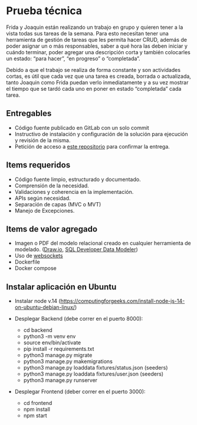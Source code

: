 # Prueba técnica

Frida y Joaquin están realizando un trabajo en grupo y quieren tener a la vista todas sus tareas de la semana. Para esto necesitan tener una herramienta de gestión de tareas que les permita hacer CRUD, además de poder asignar un o más responsables, saber a qué hora las deben iniciar y cuándo terminar, poder agregar una descripción corta y también colocarles un estado: “para hacer”, “en progreso” o “completada”.

Debido a que el trabajo se realiza de forma constante y son actividades cortas, es útil que cada vez que una tarea es creada, borrada o actualizada, tanto Joaquin como Frida puedan verlo inmediatamente y a su vez mostrar el tiempo que se tardó cada uno en poner en estado “completada” cada tarea.

## Entregables
- Código fuente publicado en GitLab con un solo commit
- Instructivo de instalación y configuración de la solución para ejecución y revisión de la misma.
- Petición de acceso a [este repositorio](https://gitlab.com/unergy-dev/prueba-tecnica/) para confirmar la entrega.

## Items requeridos
- Código fuente limpio, estructurado y documentado.
- Comprensión de la necesidad.
- Validaciones y coherencia en la implementación.
- APIs según necesidad.
- Separación de capas (MVC o MVT)
- Manejo de Excepciones.

## Items de valor agregado
- Imagen o PDF del modelo relacional creado en cualquier herramienta de modelado. ([Draw.io](https://app.diagrams.net/), [SQL Developer Data Modeler](https://www.oracle.com/database/sqldeveloper/technologies/sql-data-modeler/))
- Uso de [websockets](https://channels.readthedocs.io/en/stable/)
- Dockerfile
- Docker compose

## Instalar aplicación en Ubuntu
- Instalar node v.14 (https://computingforgeeks.com/install-node-js-14-on-ubuntu-debian-linux/)
- Desplegar Backend (debe correr en el puerto 8000):
    + cd backend
    + python3 -m venv env
    + source env/bin/activate
    + pip install -r requirements.txt
    + python3 manage.py migrate
    + python3 manage.py makemigrations
    + python3 manage.py loaddata fixtures/status.json (seeders)
    + python3 manage.py loaddata fixtures/user.json   (seeders)
    + python3 manage.py runserver

- Desplegar Frontend (deber correr en el puerto 3000):
    + cd frontend
    + npm install
    + npm start   

